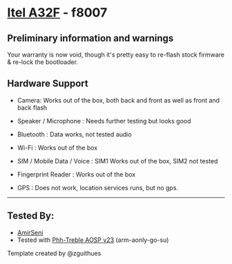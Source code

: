 # [Itel A32F](http://www.itel-mobile.com/itel/products/smart-phone/a-basic/a32f/) - f8007

## Preliminary information and warnings
Your warranty is now void, though it's pretty easy to re-flash stock firmware & re-lock the bootloader.

## Hardware Support

* Camera: Works out of the box, both back and front as well as front and back flash

* Speaker / Microphone : Needs further testing but looks good

* Bluetooth : Data works, not tested audio

* Wi-Fi : Works out of the box

* SIM / Mobile Data / Voice : SIM1 Works out of the box, SIM2 not tested

* Fingerprint Reader : Works out of the box

* GPS : Does not work, location services runs, but no gps.

***

## Tested By:
* [AmirSeni](https://github.com/amirseni)
* Tested with [Phh-Treble AOSP v23](https://github.com/phhusson/treble_experimentations/releases/tag/v23) (arm-aonly-go-su)

Template created by @zguithues